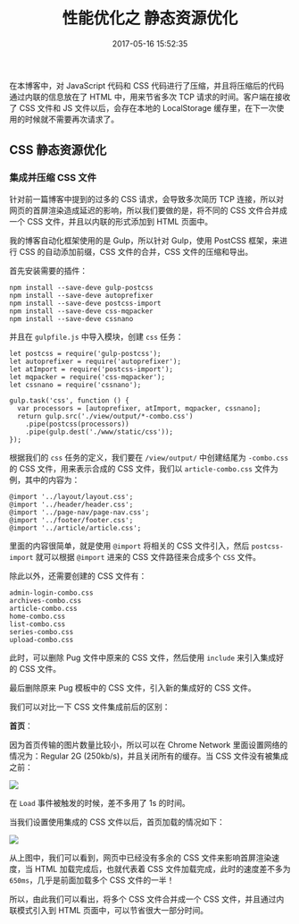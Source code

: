 ﻿---
title: 性能优化之 静态资源优化
date: 2017-05-16 15:52:35
tags:
  - JavaScript
  - CSS
---

在本博客中，对 JavaScript 代码和 CSS 代码进行了压缩，并且将压缩后的代码通过内联的信息放在了 HTML 中，用来节省多次 TCP 请求的时间。客户端在接收了 CSS 文件和 JS 文件以后，会存在本地的 LocalStorage 缓存里，在下一次使用的时候就不需要再次请求了。

## CSS 静态资源优化

### 集成并压缩 CSS 文件

针对前一篇博客中提到的过多的 CSS 请求，会导致多次简历 TCP 连接，所以对网页的首屏渲染造成延迟的影响，所以我们要做的是，将不同的 CSS 文件合并成一个 CSS 文件，并且以内联的形式添加到 HTML 页面中。

我的博客自动化框架使用的是 Gulp，所以针对 Gulp，使用 PostCSS 框架，来进行 CSS 的自动添加前缀，CSS 文件的合并，CSS 文件的压缩和导出。

首先安装需要的插件：

```
npm install --save-deve gulp-postcss
npm install --save-deve autoprefixer
npm install --save-deve postcss-import
npm install --save-deve css-mqpacker
npm install --save-deve cssnano
```

并且在 `gulpfile.js` 中导入模块，创建 `css` 任务：

```
let postcss = require('gulp-postcss');
let autoprefixer = require('autoprefixer');
let atImport = require('postcss-import');
let mqpacker = require('css-mqpacker'); 
let cssnano = require('cssnano');

gulp.task('css', function () { 
  var processors = [autoprefixer, atImport, mqpacker, cssnano]; 
  return gulp.src('./view/output/*-combo.css')
    .pipe(postcss(processors))
    .pipe(gulp.dest('./www/static/css')); 
});
```

根据我们的 `css` 任务的定义，我们要在 `/view/output/` 中创建结尾为 `-combo.css` 的 CSS 文件，用来表示合成的 CSS 文件，我们以 `article-combo.css` 文件为例，其中的内容为：

```
@import '../layout/layout.css';
@import '../header/header.css';
@import '../page-nav/page-nav.css';
@import '../footer/footer.css';
@import '../article/article.css';
```

里面的内容很简单，就是使用 `@import` 将相关的 CSS 文件引入，然后 `postcss-import` 就可以根据 `@import` 进来的 CSS 文件路径来合成多个 `CSS` 文件。

除此以外，还需要创建的 CSS 文件有：

```
admin-login-combo.css
archives-combo.css
article-combo.css
home-combo.css
list-combo.css
series-combo.css
upload-combo.css
```

此时，可以删除 Pug 文件中原来的 CSS 文件，然后使用 `include` 来引入集成好的 CSS 文件。

最后删除原来 Pug 模板中的 CSS 文件，引入新的集成好的 CSS 文件。

我们可以对比一下 CSS 文件集成前后的区别：

**首页**：

因为首页传输的图片数量比较小，所以可以在 Chrome Network 里面设置网络的情况为：Regular 2G (250kb/s)，并且关闭所有的缓存。当 CSS 文件没有被集成之前：

![](http://ojt6zsxg2.bkt.clouddn.com/224b214c920050009c1d0ecb7eb392e1.png)

在 `Load` 事件被触发的时候，差不多用了 1s 的时间。

当我们设置使用集成的 CSS 文件以后，首页加载的情况如下：

![](http://ojt6zsxg2.bkt.clouddn.com/46adb266719dad63b145aa77ee728e0f.png)

从上图中，我们可以看到，网页中已经没有多余的 CSS 文件来影响首屏渲染速度，当 HTML 加载完成后，也就代表着 CSS 文件加载完成，此时的速度差不多为 `650ms`，几乎是前面加载多个 CSS 文件的一半！

所以，由此我们可以看出，将多个 CSS 文件合并成一个 CSS 文件，并且通过内联模式引入到 HTML 页面中，可以节省很大一部分时间。









